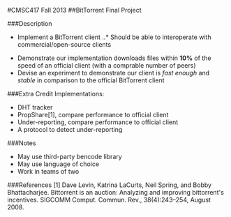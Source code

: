 #CMSC417 Fall 2013
##BitTorrent Final Project

###Description
* Implement a BitTorrent client
..* Should be able to interoperate with commercial/open-source clients
- Demonstrate our implementation downloads files within **10%** of the speed of an official client (with a comprable number of peers)
- Devise an experiment to demonstrate our client is *fast enough* and *stable* in comparison to the official BitTorrent client

###Extra Credit Implementations:
* DHT tracker
* PropShare[1], compare performance to official client
* Under-reporting, compare performance to official client
* A protocol to detect under-reporting

###Notes
* May use third-party bencode library
* May use language of choice
* Work in teams of two

###References
[1] Dave Levin, Katrina LaCurts, Neil Spring, and Bobby Bhattacharjee. Bittorrent is an auction: Analyzing and improving bittorrent's incentives. SIGCOMM Comput. Commun. Rev., 38(4):243–254, August 2008.
